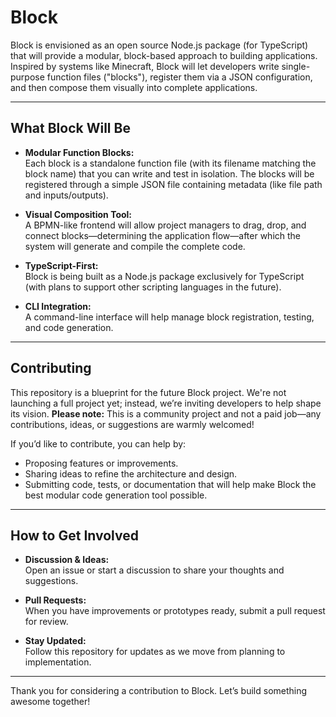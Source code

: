# Block

Block is envisioned as an open source Node.js package (for TypeScript) that will provide a modular, block-based approach to building applications. Inspired by systems like Minecraft, Block will let developers write single-purpose function files ("blocks"), register them via a JSON configuration, and then compose them visually into complete applications.

---

## What Block Will Be

- **Modular Function Blocks:**  
  Each block is a standalone function file (with its filename matching the block name) that you can write and test in isolation. The blocks will be registered through a simple JSON file containing metadata (like file path and inputs/outputs).

- **Visual Composition Tool:**  
  A BPMN-like frontend will allow project managers to drag, drop, and connect blocks—determining the application flow—after which the system will generate and compile the complete code.

- **TypeScript-First:**  
  Block is being built as a Node.js package exclusively for TypeScript (with plans to support other scripting languages in the future).

- **CLI Integration:**  
  A command-line interface will help manage block registration, testing, and code generation.

---

## Contributing

This repository is a blueprint for the future Block project. We're not launching a full project yet; instead, we’re inviting developers to help shape its vision. **Please note:** This is a community project and not a paid job—any contributions, ideas, or suggestions are warmly welcomed!

If you’d like to contribute, you can help by:
- Proposing features or improvements.
- Sharing ideas to refine the architecture and design.
- Submitting code, tests, or documentation that will help make Block the best modular code generation tool possible.

---

## How to Get Involved

- **Discussion & Ideas:**  
  Open an issue or start a discussion to share your thoughts and suggestions.

- **Pull Requests:**  
  When you have improvements or prototypes ready, submit a pull request for review.

- **Stay Updated:**  
  Follow this repository for updates as we move from planning to implementation.

---

Thank you for considering a contribution to Block. Let’s build something awesome together!
